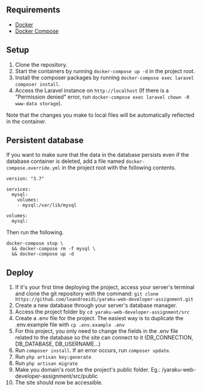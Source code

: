## Requirements
- [Docker](https://docs.docker.com/install)
- [Docker Compose](https://docs.docker.com/compose/install)

## Setup
1. Clone the repository.
1. Start the containers by running `docker-compose up -d` in the project root.
1. Install the composer packages by running `docker-compose exec laravel composer install`.
1. Access the Laravel instance on `http://localhost` (If there is a "Permission denied" error, run `docker-compose exec laravel chown -R www-data storage`).

Note that the changes you make to local files will be automatically reflected in the container. 

## Persistent database
If you want to make sure that the data in the database persists even if the database container is deleted, add a file named `docker-compose.override.yml` in the project root with the following contents.
```
version: "3.7"

services:
  mysql:
    volumes:
    - mysql:/var/lib/mysql

volumes:
  mysql:
```
Then run the following.
```
docker-compose stop \
  && docker-compose rm -f mysql \
  && docker-compose up -d
``` 

## Deploy
1. If it's your first time deploying the project, access your server's terminal and clone the git repository with the command: `git clone https://github.com/leandroeidi/yaraku-web-developer-assignment.git`
1. Create a new database through your server's database manager.
1. Access the project folder by `cd yaraku-web-developer-assignment/src`
1. Create a .env file for the project. The easiest way is to duplicate the .env.example file with `cp .env.example .env`
1. For this project, you only need to change the fields in the .env file related to the database so the site can connect to it (DB_CONNECTION, DB_DATABASE, DB_USERNAME...)
1. Run `composer install`. If an error occurs, run `composer update`.
1. Run `php artisan key:generate`
1. Run `php artisan migrate`
1. Make you domain's root be the project's public folder. Eg.: /yaraku-web-developer-assignment/src/public
1. The site should now be accessible.